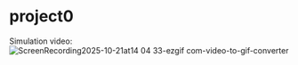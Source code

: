 # project0

Simulation video:  
![ScreenRecording2025-10-21at14 04 33-ezgif com-video-to-gif-converter](https://github.com/user-attachments/assets/5fc6c9fd-ef8d-4899-8fab-e01336a081a4)
